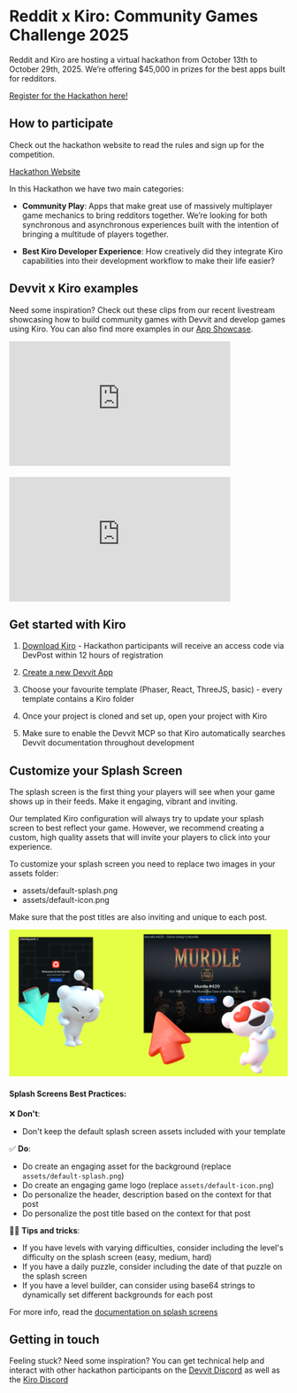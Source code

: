 # Reddit x Kiro: Community Games Challenge 2025

Reddit and Kiro are hosting a virtual hackathon from October 13th to October 29th, 2025. We’re offering $45,000 in prizes for the best apps built for redditors.

[Register for the Hackathon here!](https://communitygames2025.devpost.com/)

## How to participate

Check out the hackathon website to read the rules and sign up for the competition.

[Hackathon Website](https://communitygames2025.devpost.com/)

In this Hackathon we have two main categories:

- **Community Play**: Apps that make great use of massively multiplayer game mechanics to bring redditors together. We’re looking for both synchronous and asynchronous experiences built with the intention of bringing a multitude of players together.

- **Best Kiro Developer Experience**: How creatively did they integrate Kiro capabilities into their development workflow to make their life easier?

## Devvit x Kiro examples

Need some inspiration? Check out these clips from our recent livestream showcasing how to build community games with Devvit and develop games using Kiro. You can also find more examples in our [App Showcase](./examples/app-showcase.mdx).

<div style="display: flex; gap: 20px; flex-wrap: wrap;">
<iframe width="400" height="225" src="https://www.youtube.com/embed/Q6SGJLJJ9Sg" title="Community Games" frameborder="0" allow="accelerometer; autoplay; clipboard-write; encrypted-media; gyroscope; picture-in-picture; web-share" allowfullscreen></iframe>
<iframe width="400" height="225" src="https://www.youtube.com/embed/4mV5pbwsOsg" title="Build Games With Kiro" frameborder="0" allow="accelerometer; autoplay; clipboard-write; encrypted-media; gyroscope; picture-in-picture; web-share" allowfullscreen></iframe>
</div>

## Get started with Kiro

1. [Download Kiro](https://kiro.dev/downloads/?trk=097e3904-44bf-4aaf-8973-98d13e4e3a18&sc_channel=el) - Hackathon participants will receive an access code via DevPost within 12 hours of registration

2. [Create a new Devvit App](https://developers.reddit.com/new/template)

3. Choose your favourite template (Phaser, React, ThreeJS, basic) - every template contains a Kiro folder

4. Once your project is cloned and set up, open your project with Kiro

5. Make sure to enable the Devvit MCP so that Kiro automatically searches Devvit documentation throughout development

## Customize your Splash Screen

The splash screen is the first thing your players will see when your game shows up in their feeds. Make it engaging, vibrant and inviting.

Our templated Kiro configuration will always try to update your splash screen to best reflect your game. However, we recommend creating a custom, high quality assets that will invite your players to click into your experience.

To customize your splash screen you need to replace two images in your assets folder:

- assets/default-splash.png
- assets/default-icon.png

Make sure that the post titles are also inviting and unique to each post.

![splash screens](./assets/splash-screen-kiro.png)

#### Splash Screens Best Practices:

❌ **Don't**:

- Don't keep the default splash screen assets included with your template

✅ **Do**:

- Do create an engaging asset for the background (replace `assets/default-splash.png`)
- Do create an engaging game logo (replace `assets/default-icon.png`)
- Do personalize the header, description based on the context for that post
- Do personalize the post title based on the context for that post

👩‍🏫 **Tips and tricks**:

- If you have levels with varying difficulties, consider including the level's difficulty on the splash screen (easy, medium, hard)
- If you have a daily puzzle, consider including the date of that puzzle on the splash screen
- If you have a level builder, can consider using base64 strings to dynamically set different backgrounds for each post

For more info, read the [documentation on splash screens](./capabilities/server/splash-screen.mdx)

## Getting in touch

Feeling stuck? Need some inspiration? You can get technical help and interact with other hackathon participants on the [Devvit Discord](https://discord.com/invite/Cd43ExtEFS) as well as the [Kiro Discord](https://discord.com/invite/kirodotdev)
